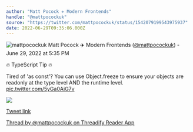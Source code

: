 ```yaml
---
author: "Matt Pocock ✈️ Modern Frontends"
handle: "@mattpocockuk"
source: "https://twitter.com/mattpocockuk/status/1542079199543975937"
date: 2022-06-29T09:35:06.000Z
---
```


![mattpocockuk](https://pbs.twimg.com/profile_images/1567910259431202817/AvtGMFZW_normal.png)
Matt Pocock ✈️ Modern Frontends ([@mattpocockuk](https://twitter.com/mattpocockuk)) - June 29, 2022 at 5:35 PM

🔥 TypeScript Tip 🔥

Tired of 'as const'? You can use Object.freeze to ensure your objects are readonly at the type level AND the runtime level. [pic.twitter.com/5yGa0AiG7v](https://twitter.com/mattpocockuk/status/1542079199543975937/photo/1)

![](https://pbs.twimg.com/media/FWaQTdVWIAI0m1D.jpg)

[Tweet link](https://twitter.com/mattpocockuk/status/1542079199543975937)

[Thread by @mattpocockuk on Threadify Reader App](https://threadify.productsway.com/thread/1542079199543975937)
